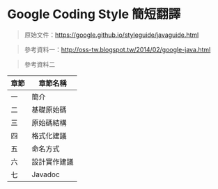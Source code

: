 Google Coding Style 簡短翻譯
=======




>原始文件：https://google.github.io/styleguide/javaguide.html

>參考資料一：http://oss-tw.blogspot.tw/2014/02/google-java.html

>參考資料二

**章節**|**章節名稱**
-|-
一|簡介
二|基礎原始碼
三|原始碼結構
四|格式化建議
五|命名方式
六|設計實作建議
七|Javadoc
